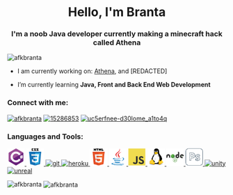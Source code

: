 <h1 align="center">Hello, I'm Branta</h1>
<h3 align="center">I'm a noob Java developer currently making a minecraft hack called Athena</h3>

<p align="left"> <img src="https://komarev.com/ghpvc/?username=afkbranta&label=Profile%20views&color=0e75b6&style=flat" alt="afkbranta" /> </p>

- I am currently working on: [Athena](https://athenainc.github.io), and [REDACTED]

- I’m currently learning **Java, Front and Back End Web Development**

<h3 align="left">Connect with me:</h3>
<p align="left">
<a href="https://dev.to/afkbranta" target="blank"><img align="center" src="https://cdn.jsdelivr.net/npm/simple-icons@3.0.1/icons/dev-dot-to.svg" alt="afkbranta" height="30" width="40" /></a>
<a href="https://stackoverflow.com/users/15286853" target="blank"><img align="center" src="https://cdn.jsdelivr.net/npm/simple-icons@3.0.1/icons/stackoverflow.svg" alt="15286853" height="30" width="40" /></a>
<a href="https://www.youtube.com/c/uc5erfnee-d30lome_a1to4q" target="blank"><img align="center" src="https://cdn.jsdelivr.net/npm/simple-icons@3.0.1/icons/youtube.svg" alt="uc5erfnee-d30lome_a1to4q" height="30" width="40" /></a>
</p>

<h3 align="left">Languages and Tools:</h3>
<p align="left"> <a href="https://www.w3schools.com/cs/" target="_blank"> <img src="https://raw.githubusercontent.com/devicons/devicon/master/icons/csharp/csharp-original.svg" alt="csharp" width="40" height="40"/> </a> <a href="https://www.w3schools.com/css/" target="_blank"> <img src="https://raw.githubusercontent.com/devicons/devicon/master/icons/css3/css3-original-wordmark.svg" alt="css3" width="40" height="40"/> </a> <a href="https://git-scm.com/" target="_blank"> <img src="https://www.vectorlogo.zone/logos/git-scm/git-scm-icon.svg" alt="git" width="40" height="40"/> </a> <a href="https://heroku.com" target="_blank"> <img src="https://www.vectorlogo.zone/logos/heroku/heroku-icon.svg" alt="heroku" width="40" height="40"/> </a> <a href="https://www.w3.org/html/" target="_blank"> <img src="https://raw.githubusercontent.com/devicons/devicon/master/icons/html5/html5-original-wordmark.svg" alt="html5" width="40" height="40"/> </a> <a href="https://www.java.com" target="_blank"> <img src="https://raw.githubusercontent.com/devicons/devicon/master/icons/java/java-original.svg" alt="java" width="40" height="40"/> </a> <a href="https://developer.mozilla.org/en-US/docs/Web/JavaScript" target="_blank"> <img src="https://raw.githubusercontent.com/devicons/devicon/master/icons/javascript/javascript-original.svg" alt="javascript" width="40" height="40"/> </a> <a href="https://www.linux.org/" target="_blank"> <img src="https://raw.githubusercontent.com/devicons/devicon/master/icons/linux/linux-original.svg" alt="linux" width="40" height="40"/> </a> <a href="https://nodejs.org" target="_blank"> <img src="https://raw.githubusercontent.com/devicons/devicon/master/icons/nodejs/nodejs-original-wordmark.svg" alt="nodejs" width="40" height="40"/> </a> <a href="https://www.photoshop.com/en" target="_blank"> <img src="https://raw.githubusercontent.com/devicons/devicon/master/icons/photoshop/photoshop-line.svg" alt="photoshop" width="40" height="40"/> </a> <a href="https://unity.com/" target="_blank"> <img src="https://www.vectorlogo.zone/logos/unity3d/unity3d-icon.svg" alt="unity" width="40" height="40"/> </a> <a href="https://unrealengine.com/" target="_blank"> <img src="https://raw.githubusercontent.com/kenangundogan/fontisto/036b7eca71aab1bef8e6a0518f7329f13ed62f6b/icons/svg/brand/unreal-engine.svg" alt="unreal" width="40" height="40"/> </a> </p>

<p><img align="left" src="https://github-readme-stats.vercel.app/api/top-langs?username=afkbranta&show_icons=true&locale=en&layout=compact&theme=dark" alt="afkbranta" /></p>

<p>&nbsp;<img align="center" src="https://github-readme-stats.vercel.app/api?username=afkbranta&show_icons=true&locale=en&theme=dark" alt="afkbranta" /></p>


